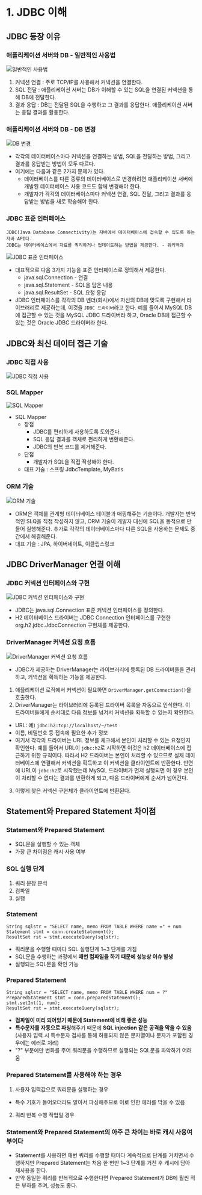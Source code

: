 # 1. JDBC 이해

## JDBC 등장 이유

### 애플리케이션 서버와 DB - 일반적인 사용법

![일반적인 사용법](https://github.com/taechacode/SpringDB1Repository/assets/63395751/dbd03b51-027e-4311-93c3-2149904ded60)

1. 커넥션 연결 : 주로 TCP/IP를 사용해서 커넥션을 연결한다.
2. SQL 전달 : 애플리케이션 서버는 DB가 이해할 수 있는 SQL을 연결된 커넥션을 통해 DB에 전달한다.
3. 결과 응답 : DB는 전달된 SQL을 수행하고 그 결과를 응답한다. 애플리케이션 서버는 응답 결과를 활용한다.

### 애플리케이션 서버와 DB - DB 변경

![DB 변경](https://github.com/taechacode/SpringDB1Repository/assets/63395751/3c6bfdd8-8668-490f-9e69-e0037295bb03)

- 각각의 데이터베이스마다 커넥션을 연결하는 방법, SQL을 전달하는 방법, 그리고 결과를 응답받는 방법이 모두 다르다.
- 여기에는 다음과 같은 2가지 문제가 있다.
  - 데이터베이스를 다른 종류의 데이터베이스로 변경하려면 애플리케이션 서버에 개발된 데이터베이스 사용 코드도 함께 변경해야 한다.
  - 개발자가 각각의 데이터베이스마다 커넥션 연결, SQL 전달, 그리고 결과를 응답받는 방법을 새로 학습해야 한다.

### JDBC 표준 인터페이스

```
JDBC(Java Database Connectivity)는 자바에서 데이터베이스에 접속할 수 있도록 하는 자바 API다.
JDBC는 데이터베이스에서 자료를 쿼리하거나 업데이트하는 방법을 제공한다. - 위키백과
```

![JDBC 표준 인터페이스](https://github.com/taechacode/SpringDB1Repository/assets/63395751/680e8caf-e4f3-44f9-824e-45999e1e6ad5)

- 대표적으로 다음 3가지 기능을 표준 인터페이스로 정의해서 제공한다.
  - java.sql.Connection - 연결
  - java.sql.Statement - SQL을 담은 내용
  - java.sql.ResultSet - SQL 요청 응답
- JDBC 인터페이스를 각각의 DB 벤더(회사)에서 자신의 DB에 맞도록 구현해서 라이브러리로 제공하는데, 이것을 `JDBC 드라이버`라고 한다. 예를 들어서 MySQL DB에 접근할 수 있는 것을 MySQL JDBC 드라이버라 하고, Oracle DB에 접근할 수 있는 것은 Oracle JDBC 드라이버라 한다.

## JDBC와 최신 데이터 접근 기술

### JDBC 직접 사용

![JDBC 직접 사용](https://github.com/taechacode/SpringDB1Repository/assets/63395751/2a38b88a-7876-498d-8cb9-8f751c20f3b1)

### SQL Mapper

![SQL Mapper](https://github.com/taechacode/SpringDB1Repository/assets/63395751/97d76414-f709-4c38-b75a-d7778e5f1ae2)

- SQL Mapper
  - 장점
    - JDBC를 편리하게 사용하도록 도와준다.
    - SQL 응답 결과를 객체로 편리하게 변환해준다.
    - JDBC의 반복 코드를 제거해준다.
  - 단점
    - 개발자가 SQL을 직접 작성해야 한다.
  - 대표 기술 : 스프링 JdbcTemplate, MyBatis

### ORM 기술

![ORM 기술](https://github.com/taechacode/SpringDB1Repository/assets/63395751/05ed3bc9-0e2d-4194-8540-ba13b5bf4214)

- ORM은 객체를 관계형 데이터베이스 테이블과 매핑해주는 기술이다. 개발자는 반복적인 SLQ을 직접 작성하지 않고, ORM 기술이 개발자 대신에 SQL을 동적으로 만들어 실행해준다. 추가로 각각의 데이터베이스마다 다른 SQL을 사용하는 문제도 중간에서 해결해준다.
- 대표 기술 : JPA, 하이버네이트, 이클립스링크

## JDBC DriverManager 연결 이해

### JDBC 커넥션 인터페이스와 구현

![JDBC 커넥션 인터페이스와 구현](https://github.com/taechacode/SpringDB1Repository/assets/63395751/97701011-2085-4ca2-bd6c-62004b2c86f1)

- JDBC는 java.sql.Connection 표준 커넥션 인터페이스를 정의한다.
- H2 데이터베이스 드라이버는 JDBC Connection 인터페이스를 구현한 org.h2.jdbc.JdbcConnection 구현체를 제공한다.

### DriverManager 커넥션 요청 흐름

![DriverManager 커넥션 요청 흐름](https://github.com/taechacode/SpringDB1Repository/assets/63395751/0ba20475-7d4b-4605-9e17-311f7b14c226)

- JDBC가 제공하는 DriverManager는 라이브러리에 등록된 DB 드라이버들을 관리하고, 커넥션을 획득하는 기능을 제공한다.

1. 애플리케이션 로직에서 커넥션이 필요하면 `DriverManager.getConnection()`을 호출한다.
2. DriverManager는 라이브러리에 등록된 드라이버 목록을 자동으로 인식한다. 이 드라이버들에게 순서대로 다음 정보를 넘겨서 커넥션을 획득할 수 있는지 확인한다.
  - URL: 예) `jdbc:h2:tcp://localhost/~/test`
  - 이름, 비밀번호 등 접속에 필요한 추가 정보
  - 여기서 각각의 드라이버는 URL 정보를 체크해서 본인이 처리할 수 있는 요청인지 확인한다. 예를 들어서 URL이 `jdbc:h2`로 시작하면 이것은 h2 데이터베이스에 접근하기 위한 규칙이다. 따라서 H2 드라이버는 본인이 처리할 수 있으므로 실제 데이터베이스에 연결해서 커넥션을 획득하고 이 커넥션을 클라이언트에 반환한다. 반면에 URL이 `jdbc:h2`로 시작했는데 MySQL 드라이버가 먼저 실행되면 이 경우 본인이 처리할 수 없다는 결과를 반환하게 되고, 다음 드라이버에게 순서가 넘어간다.
3. 이렇게 찾은 커넥션 구현체가 클라이언트에 반환된다.

## Statement와 Prepared Statement 차이점

### Statement와 Prepared Statement
- SQL문을 실행할 수 있는 객체
- 가장 큰 차이점은 캐시 사용 여부

### SQL 실행 단계
1. 쿼리 문장 분석
2. 컴파일
3. 실행

### Statement
```
String sqlstr = "SELECT name, memo FROM TABLE WHERE name =" + num
Statement stmt = conn.createStatement();
ResultSet rst = stmt.executeQuery(sqlstr);
```
- 쿼리문을 수행할 때마다 SQL 실행단계 1~3 단계를 거침
- SQL문을 수행하는 과정에서 **매번 컴파일을 하기 때문에 성능상 이슈 발생**
- 실행되는 SQL문을 확인 가능

### Prepared Statement
```
String sqlstr = "SELECT name, memo FROM TABLE WHERE num = ?"
PreparedStatement stmt = conn.preparedStatement();
stmt.setInt(1, num);
ResultSet rst = stmt.executeQuery(sqlstr);
```
- **컴파일이 미리 되어있기 때문에 Statement에 비해 좋은 성능**
- **특수문자를 자동으로 파싱**해주기 때문에 **SQL injection 같은 공격을 막을 수 있음** (사용자 입력 시 특수문자 검사를 통해 허용되지 않은 문자열이나 문자가 포함된 경우에는 에러로 처리)
- "?" 부분에만 변화를 주어 쿼리문을 수행하므로 실행되는 SQL문을 파악하기 어려움

### Prepared Statement를 사용해야 하는 경우
1. 사용자 입력값으로 쿼리문을 실행하는 경우
  - 특수 기호가 들어오더라도 알아서 파싱해주므로 이로 인한 에러를 막을 수 있음
2. 쿼리 반복 수행 작업일 경우

### Statement와 Prepared Statement의 아주 큰 차이는 바로 캐시 사용여부이다
- Statement를 사용하면 매번 쿼리를 수행할 때마다 계속적으로 단계를 거치면서 수행하지만 Prepared Statement는 처음 한 번만 1~3 단계를 거친 후 캐시에 담아 재사용을 한다.
- 만약 동일한 쿼리를 반복적으로 수행한다면 Prepared Statement가 DB에 훨씬 적은 부하를 주며, 성능도 좋다.
